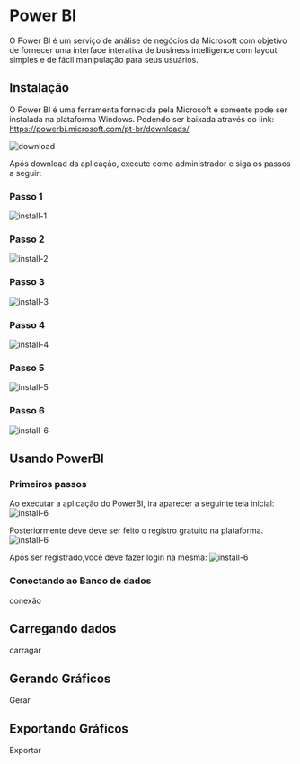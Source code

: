 # Power BI

  O Power BI é um serviço de análise de negócios da Microsoft com objetivo de fornecer uma interface interativa de business intelligence com layout simples e de fácil manipulação para seus usuários.

## Instalação

  O Power BI é uma ferramenta fornecida pela Microsoft e somente pode ser instalada na plataforma Windows. Podendo ser baixada através do link:  
  https://powerbi.microsoft.com/pt-br/downloads/
  
  ![download](/imagens/download.png)
  
  Após download da aplicação, execute como administrador e siga os passos a seguir:
  
  ### Passo 1

  ![install-1](/imagens/install-1.png)

  ### Passo 2

  ![install-2](/imagens/install-2.png)

  ### Passo 3
  ![install-3](/imagens/install-3.png)
  ### Passo 4
  ![install-4](/imagens/install-4.png)
  ### Passo 5
  ![install-5](/imagens/install-5.png)
  ### Passo 6
  ![install-6](/imagens/install-6.png)



## Usando PowerBI

### Primeiros passos
  Ao executar a aplicação do PowerBI, ira aparecer a seguinte tela inicial:
   ![install-6](/imagens/home.png)

  Posteriormente deve deve ser feito o registro gratuito na plataforma.
   ![install-6](/imagens/register.png)
  
  Após ser registrado,você deve fazer login na mesma:
   ![install-6](/imagens/login.png)


### Conectando ao Banco de dados

conexão


## Carregando dados

carragar

## Gerando Gráficos

Gerar

## Exportando Gráficos
Exportar
